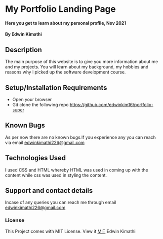 # My Portfolio Landing Page
#### Here you get to learn about my personal profile, Nov 2021
#### By Edwin Kimathi
## Description
The main purpose of this website is to give you more information about me and my projects. You will learn about my background, my hobbies and reasons why I picked up the software development course.

## Setup/Installation Requirements
* Open your browser
* Git clone the following repo https://github.com/edwinkim16/portfolio-super


## Known Bugs
As per now there are no known bugs.If you experience any you can reach via email edwinkimathi226@gmail.com
## Technologies Used
I used CSS and HTML whereby HTML was used in coming up with the content while css was used in styling the content.
## Support and contact details
Incase of any queries you can reach me through email edwinkimathi226@gmail.com
### License
This Project comes with MIT License. View it <a href="https://github.com/edwinkim16/portfolio-super/blob/master/License"> MIT</a> Edwin Kimathi
  